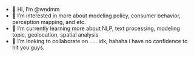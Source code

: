 - 👋 Hi, I’m @wndmm
- 👀 I’m interested in more about modeling policy, consumer behavior, perception mapping, and etc. 
- 🌱 I’m currently learning more about NLP, text processing, modeling topic, geolocation, spatial analysis
- 💞️ I’m looking to collaborate on ..... idk, hahaha i have no confidence to hit you guys.
